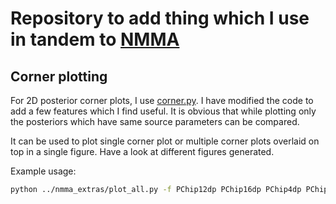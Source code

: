 # Repository to add thing which I use in tandem to [NMMA](https://github.com/nuclear-multimessenger-astronomy/nmma)

## Corner plotting
For 2D posterior corner plots, I use [corner.py](https://corner.readthedocs.io/en/latest/). I have modified the code to add a few features which I find useful. It is obvious that while plotting only the posteriors which have same source parameters can be compared.

It can be used to plot single corner plot or multiple corner plots overlaid on top in a single figure. Have a look at different figures generated.

Example usage:
```bash
python ../nmma_extras/plot_all.py -f PChip12dp PChip16dp PChip4dp PChip12dp PChip16dp PChip4dp -p AT2017gfo_ind.prior -o multiple --ext pdf
